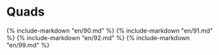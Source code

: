 # Quads
{% include-markdown "en/90.md" %}
{% include-markdown "en/91.md" %}
{% include-markdown "en/92.md" %}
{% include-markdown "en/99.md" %}